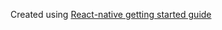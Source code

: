 Created using [React-native getting started guide](https://facebook.github.io/react-native/docs/getting-started.html)
